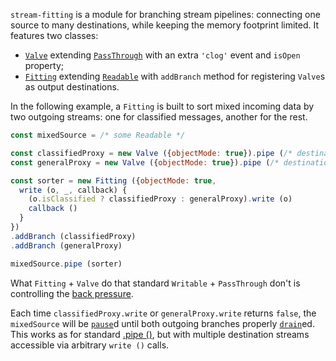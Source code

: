 `stream-fitting` is a module for branching stream pipelines: connecting one source to many destinations, while keeping the memory footprint limited. It features two classes:

* [`Valve`](https://github.com/do-/node-stream-fitting/wiki/Valve) extending [`PassThrough`](https://nodejs.org/docs/latest/api/stream.html#class-streampassthrough) with an extra `'clog'` event and `isOpen` property;
* [`Fitting`](https://github.com/do-/node-stream-fitting/wiki/Fitting) extending [`Readable`](https://nodejs.org/docs/latest/api/stream.html#class-streamreadable) with `addBranch` method for registering `Valve`s as output destinations.

In the following example, a `Fitting` is built to sort mixed incoming data by two outgoing streams: one for classified messages, another for the rest.

```js
const mixedSource = /* some Readable */

const classifiedProxy = new Valve ({objectMode: true}).pipe (/* destination for classified messages */)
const generalProxy = new Valve ({objectMode: true}).pipe (/* destination for non-classified messages */)

const sorter = new Fitting ({objectMode: true,
  write (o, _, callback) {
    (o.isClassified ? classifiedProxy : generalProxy).write (o)
    callback ()
  }
})
.addBranch (classifiedProxy)
.addBranch (generalProxy)

mixedSource.pipe (sorter)
```

What `Fitting` + `Valve` do that standard `Writable` + `PassThrough` don't is controlling the [back pressure](https://nodejs.org/en/learn/modules/backpressuring-in-streams).

Each time `classifiedProxy.write` or `generalProxy.write` returns `false`, the `mixedSource` will be [`pause`](https://nodejs.org/docs/latest/api/stream.html#readablepause)d until both outgoing branches properly [`drain`](https://nodejs.org/docs/latest/api/stream.html#event-drain)ed. This works as for standard [.pipe ()](https://nodejs.org/docs/latest/api/stream.html#readablepipedestination-options), but with multiple destination streams accessible via arbitrary `write ()` calls.
